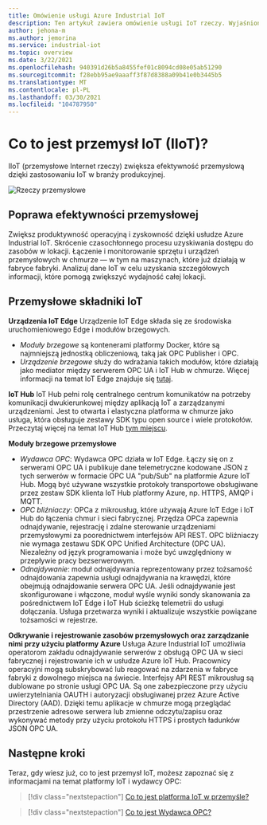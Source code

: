 ```yaml
---
title: Omówienie usługi Azure Industrial IoT
description: Ten artykuł zawiera omówienie usługi IoT rzeczy. Wyjaśniono w nim składniki usługi Shop i zabezpieczenia związane z produkcją w IIoT.
author: jehona-m
ms.author: jemorina
ms.service: industrial-iot
ms.topic: overview
ms.date: 3/22/2021
ms.openlocfilehash: 940391d26b5a8455fef01c8094cd08e05ab51290
ms.sourcegitcommit: f28ebb95ae9aaaff3f87d8388a09b41e0b3445b5
ms.translationtype: MT
ms.contentlocale: pl-PL
ms.lasthandoff: 03/30/2021
ms.locfileid: "104787950"
---
```

# <a name="what-is-industrial-iot-iiot"></a>Co to jest przemysł IoT (IIoT)?

IIoT (przemysłowe Internet rzeczy) zwiększa efektywność przemysłową dzięki zastosowaniu IoT w branży produkcyjnej.

![Rzeczy przemysłowe](media/overview-what-is-Industrial-IoT/icon-255-px.png)

## <a name="improve-industrial-efficiencies"></a>Poprawa efektywności przemysłowej
Zwiększ produktywność operacyjną i zyskowność dzięki usłudze Azure Industrial IoT. Skrócenie czasochłonnego procesu uzyskiwania dostępu do zasobów w lokacji. Łączenie i monitorowanie sprzętu i urządzeń przemysłowych w chmurze — w tym na maszynach, które już działają w fabryce fabryki. Analizuj dane IoT w celu uzyskania szczegółowych informacji, które pomogą zwiększyć wydajność całej lokacji.

## <a name="industrial-iot-components"></a>Przemysłowe składniki IoT

**Urządzenia IoT Edge** Urządzenie IoT Edge składa się ze środowiska uruchomieniowego Edge i modułów brzegowych. 
- *Moduły brzegowe* są kontenerami platformy Docker, które są najmniejszą jednostką obliczeniową, taką jak OPC Publisher i OPC. 
- *Urządzenie brzegowe* służy do wdrażania takich modułów, które działają jako mediator między serwerem OPC UA i IoT Hub w chmurze. Więcej informacji na temat IoT Edge znajduje się [tutaj](https://azure.microsoft.com/services/iot-edge/).

**IoT Hub** IoT Hub pełni rolę centralnego centrum komunikatów na potrzeby komunikacji dwukierunkowej między aplikacją IoT a zarządzanymi urządzeniami. Jest to otwarta i elastyczna platforma w chmurze jako usługa, która obsługuje zestawy SDK typu open source i wiele protokołów. Przeczytaj więcej na temat IoT Hub [tym miejscu](https://azure.microsoft.com/services/iot-hub/).

**Moduły brzegowe przemysłowe**
- *Wydawca OPC*: Wydawca OPC działa w IoT Edge. Łączy się on z serwerami OPC UA i publikuje dane telemetryczne kodowane JSON z tych serwerów w formacie OPC UA "pub/Sub" na platformie Azure IoT Hub. Mogą być używane wszystkie protokoły transportowe obsługiwane przez zestaw SDK klienta IoT Hub platformy Azure, np. HTTPS, AMQP i MQTT.
- *OPC bliźniaczy*: OPCa z mikrousług, które używają Azure IoT Edge i IoT Hub do łączenia chmur i sieci fabrycznej. Przędza OPCa zapewnia odnajdywanie, rejestrację i zdalne sterowanie urządzeniami przemysłowymi za poorednictwem interfejsów API REST. OPC bliźniaczy nie wymaga zestawu SDK OPC Unified Architecture (OPC UA). Niezależny od język programowania i może być uwzględniony w przepływie pracy bezserwerowym.
- *Odnajdywanie*: moduł odnajdywania reprezentowany przez tożsamość odnajdowania zapewnia usługi odnajdywania na krawędzi, które obejmują odnajdowanie serwera OPC UA. Jeśli odnajdywanie jest skonfigurowane i włączone, moduł wyśle wyniki sondy skanowania za pośrednictwem IoT Edge i IoT Hub ścieżkę telemetrii do usługi dołączania. Usługa przetwarza wyniki i aktualizuje wszystkie powiązane tożsamości w rejestrze.


**Odkrywanie i rejestrowanie zasobów przemysłowych oraz zarządzanie nimi przy użyciu platformy Azure** Usługa Azure Industrial IoT umożliwia operatorom zakładu odnajdywanie serwerów z obsługą OPC UA w sieci fabrycznej i rejestrowanie ich w usłudze Azure IoT Hub. Pracownicy operacyjni mogą subskrybować lub reagować na zdarzenia w fabryce fabryki z dowolnego miejsca na świecie. Interfejsy API REST mikrousług są dublowane po stronie usługi OPC UA. Są one zabezpieczone przy użyciu uwierzytelniania OAUTH i autoryzacji obsługiwanej przez Azure Active Directory (AAD). Dzięki temu aplikacje w chmurze mogą przeglądać przestrzenie adresowe serwera lub zmienne odczytu/zapisu oraz wykonywać metody przy użyciu protokołu HTTPS i prostych ładunków JSON OPC UA.

## <a name="next-steps"></a>Następne kroki
Teraz, gdy wiesz już, co to jest przemysł IoT, możesz zapoznać się z informacjami na temat platformy IoT i wydawcy OPC:

> [!div class="nextstepaction"]
> [Co to jest platforma IoT w przemyśle?](overview-what-is-industrial-iot-platform.md)

> [!div class="nextstepaction"]
> [Co to jest Wydawca OPC?](overview-what-is-opc-publisher.md)
